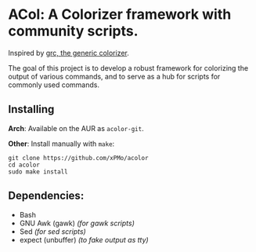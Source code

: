 # ACol: A Colorizer framework with community scripts.

Inspired by [grc, the generic colorizer](https://github.com/garabik/grc).

The goal of this project is to develop a robust framework for colorizing the output of various commands,
and to serve as a hub for scripts for commonly used commands.

## Installing

**Arch**: Available on the AUR as `acolor-git`.

**Other**: Install manually with `make`:

```
git clone https://github.com/xPMo/acolor
cd acolor
sudo make install
```


## Dependencies:

- Bash
- GNU Awk (gawk) *(for gawk scripts)*
- Sed *(for sed scripts)*
- expect (unbuffer) *(to fake output as tty)*
